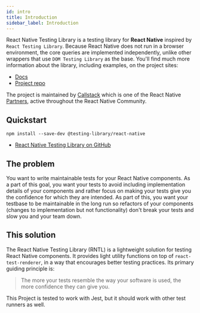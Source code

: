 ```yaml
---
id: intro
title: Introduction
sidebar_label: Introduction
---
```


React Native Testing Library is a testing library for **React Native** inspired
by `React Testing Library`. Because React Native does not run in a browser
environment, the core queries are implemented independently, unlike other
wrappers that use `DOM Testing Library` as the base. You'll find much more
information about the library, including examples, on the project sites:

- [Docs][docs]
- [Project repo][gh]

The project is maintained by [Callstack](callstack) which is one of the React
Native [Partners](rn-partners), active throughout the React Native Community.

## Quickstart

```
npm install --save-dev @testing-library/react-native
```

- [React Native Testing Library on GitHub][gh]

[docs]: https://callstack.github.io/react-native-testing-library/
[gh]: https://github.com/callstack/react-native-testing-library
[callstack]:
  https://callstack.com/open-source/?utm_source=testing-library.com&utm_medium=referral&utm_campaign=react-native-testing-library
[rn-partners]:
  https://github.com/facebook/react-native/blob/d48f7ba748a905818e8c64fe70fe5b24aa098b05/ECOSYSTEM.md#partners

## The problem

You want to write maintainable tests for your React Native components. As a part
of this goal, you want your tests to avoid including implementation details of
your components and rather focus on making your tests give you the confidence
for which they are intended. As part of this, you want your testbase to be
maintainable in the long run so refactors of your components (changes to
implementation but not functionality) don't break your tests and slow you and
your team down.

## This solution

The React Native Testing Library (RNTL) is a lightweight solution for testing
React Native components. It provides light utility functions on top of
`react-test-renderer`, in a way that encourages better testing practices. Its
primary guiding principle is:

> The more your tests resemble the way your software is used, the more
> confidence they can give you.

This Project is tested to work with Jest, but it should work with other test
runners as well.

[jest]: https://jestjs.io
